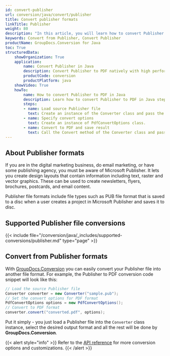 ```yaml
---
id: convert-publisher
url: conversion/java/convert/publisher
title: Convert publisher formats
linkTitle: Publisher
weight: 80
description: "In this article, you will learn how to convert Publisher formats to other formats with GroupDocs.Conversion for Java."
keywords: Convert from Publisher, Convert Publisher
productName: GroupDocs.Conversion for Java
toc: True
structuredData:
    showOrganization: True
    application:    
        name: Convert Publisher in Java    
        description: Convert Publisher to PDF natively with high performance using Java language and GroupDocs.Conversion for Java APIs
        productCode: conversion
        productPlatform: java 
    showVideo: True
    howTo:
        name: How to convert Publisher to PDF in Java 
        description: Learn how to convert Publisher to PDF in Java step by step
        steps:
        - name: Load source Publisher file 
          text: Create an instance of the Converter class and pass the source Publisher file path as a constructor parameter. You may specify absolute or relative file paths as per your requirements. 
        - name: Specify convert options 
          text: Create an instance of PdfConvertOptions class.
        - name: Convert to PDF and save result 
          text: Call the Convert method of the Converter class and pass the filename for the converted PDF file and the PdfConvertOptions object from the previous step as parameters.
---
```


## About Publisher formats

If you are in the digital marketing business, do email marketing, or have some publishing agency, you must be aware of Microsoft Publisher. It lets you create design layouts that contain information including text, raster and vector graphics. These can be used to create newsletters, flyers, brochures, postcards, and email content.

Publisher file formats include file types such as PUB file format that is saved to a disc when a user creates a project in Microsoft Publisher and saves it to disc.

## Supported Publisher file conversions

{{< include file="/conversion/java/_includes/supported-conversions/publisher.md" type="page" >}}

## Convert from Publisher formats

With [GroupDocs.Conversion](https://products.groupdocs.com/conversion/java) you can easily convert your Publisher file into another file format. For example, the Publisher to PDF conversion code snippet will look like this:

```java
// Load the source Publisher file
Converter converter = new Converter("sample.pub");
// Set the convert options for PDF format
PdfConvertOptions options = new PdfConvertOptions();
// Convert to PDF format
converter.convert("converted.pdf", options);
```

Put it simply - you just load a Publisher file into the `Converter` class instance, select the desired output format and all the rest will be done by **GroupDocs.Conversion**.  

{{< alert style="info" >}}
Refer to the [API reference](https://reference.groupdocs.com/conversion/java/groupdocs.conversion.options.convert) for more conversion options and customizations.
{{< /alert >}}
